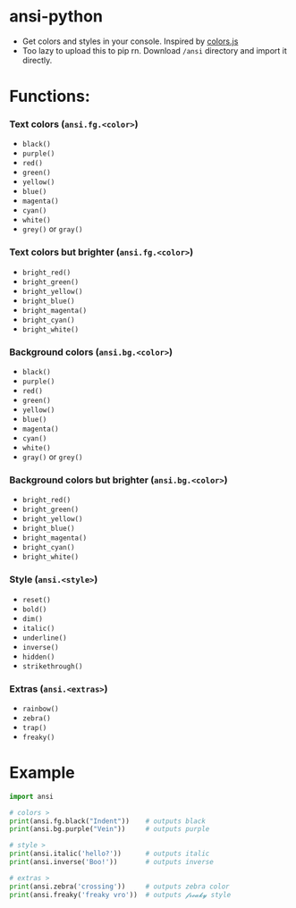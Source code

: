 # ansi-python
- Get colors and styles in your console. Inspired by [colors.js](https://www.npmjs.com/package/colors)
- Too lazy to upload this to pip rn. Download `/ansi` directory and import it directly.

# Functions:
### Text colors (`ansi.fg.<color>`)
- `black()`
- `purple()`
- `red()`
- `green()`
- `yellow()`
- `blue()`
- `magenta()`
- `cyan()`
- `white()`
- `grey()` or `gray()`

### Text colors but brighter (`ansi.fg.<color>`)
- `bright_red()`
- `bright_green()`
- `bright_yellow()`
- `bright_blue()`
- `bright_magenta()`
- `bright_cyan()`
- `bright_white()`

### Background colors (`ansi.bg.<color>`)
- `black()`
- `purple()`
- `red()`
- `green()`
- `yellow()`
- `blue()`
- `magenta()`
- `cyan()`
- `white()`
- `gray()` or `grey()`

### Background colors but brighter (`ansi.bg.<color>`)
- `bright_red()`
- `bright_green()`
- `bright_yellow()`
- `bright_blue()`
- `bright_magenta()`
- `bright_cyan()`
- `bright_white()`

### Style (`ansi.<style>`)
- `reset()`
- `bold()`
- `dim()`
- `italic()`
- `underline()`
- `inverse()`
- `hidden()`
- `strikethrough()`

### Extras (`ansi.<extras>`)
- `rainbow()`
- `zebra()`
- `trap()`
- `freaky()`

# Example
```py
import ansi 

# colors >
print(ansi.fg.black("Indent"))    # outputs black
print(ansi.bg.purple("Vein"))     # outputs purple

# style >
print(ansi.italic('hello?'))      # outputs italic
print(ansi.inverse('Boo!'))       # outputs inverse

# extras >
print(ansi.zebra('crossing'))     # outputs zebra color
print(ansi.freaky('freaky vro'))  # outputs 𝓯𝓻𝓮𝓪𝓴𝔂 style
```
